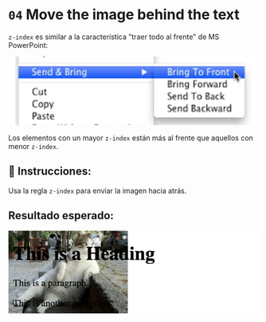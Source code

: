 # `04` Move the image behind the text

`z-index` es similar a la característica "traer todo al frente" de MS PowerPoint:

![z-index](../../.learn/assets/f4hm3qp.png?raw=true)

Los elementos con un mayor `z-index` están más al frente que aquellos con menor `z-index`.

## 📝 Instrucciones:

Usa la regla `z-index` para enviar la imagen hacia atrás.

## Resultado esperado:

![04-Move-image-behind-the-text](../../.learn/assets/z-index.png?raw=true)
